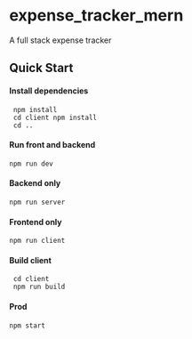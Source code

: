# expense_tracker_mern

A full stack expense tracker

## Quick Start

#### Install dependencies
```
 npm install
 cd client npm install
 cd ..
 ```
 
#### Run front and backend
```
npm run dev
```

#### Backend only
```
npm run server
```

#### Frontend only
```
npm run client
```

#### Build client
```
 cd client
 npm run build
```

#### Prod
```
npm start
```
